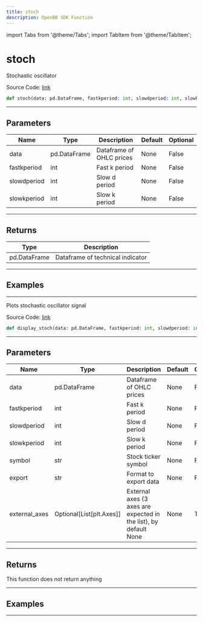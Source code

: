 ```yaml
---
title: stoch
description: OpenBB SDK Function
---
```


import Tabs from '@theme/Tabs';
import TabItem from '@theme/TabItem';

# stoch

<Tabs>
<TabItem value="model" label="Model" default>

Stochastic oscillator

Source Code: [link](https://github.com/OpenBB-finance/OpenBBTerminal/tree/main/openbb_terminal/common/technical_analysis/momentum_model.py#L126)

```python
def stoch(data: pd.DataFrame, fastkperiod: int, slowdperiod: int, slowkperiod: int) -> None
```
---

## Parameters

| Name | Type | Description | Default | Optional |
| ---- | ---- | ----------- | ------- | -------- |
| data | pd.DataFrame | Dataframe of OHLC prices | None | False |
| fastkperiod | int | Fast k period | None | False |
| slowdperiod | int | Slow d period | None | False |
| slowkperiod | int | Slow k period | None | False |

---

## Returns

| Type | Description |
| ---- | ----------- |
| pd.DataFrame | Dataframe of technical indicator |

---

## Examples

---



</TabItem>
<TabItem value="view" label="View">

Plots stochastic oscillator signal

Source Code: [link](https://github.com/OpenBB-finance/OpenBBTerminal/tree/main/openbb_terminal/common/technical_analysis/momentum_view.py#L307)

```python
def display_stoch(data: pd.DataFrame, fastkperiod: int, slowdperiod: int, slowkperiod: int, symbol: str, export: str, external_axes: Optional[List[matplotlib.axes._axes.Axes]]) -> None
```
---

## Parameters

| Name | Type | Description | Default | Optional |
| ---- | ---- | ----------- | ------- | -------- |
| data | pd.DataFrame | Dataframe of OHLC prices | None | False |
| fastkperiod | int | Fast k period | None | False |
| slowdperiod | int | Slow d period | None | False |
| slowkperiod | int | Slow k period | None | False |
| symbol | str | Stock ticker symbol | None | False |
| export | str | Format to export data | None | False |
| external_axes | Optional[List[plt.Axes]] | External axes (3 axes are expected in the list), by default None | None | True |

---

## Returns

This function does not return anything

---

## Examples

---



</TabItem>
</Tabs>